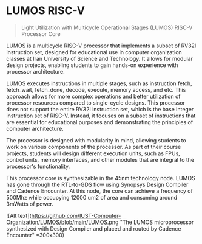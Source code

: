 # LUMOS RISC-V
> Light Utilization with Multicycle Operational Stages (LUMOS) RISC-V Processor Core

LUMOS is a multicycle RISC-V processor that implements a subset of RV32I instruction set, designed for educational use in computer organization classes at Iran University of Science and Technology. It allows for modular design projects, enabling students to gain hands-on experience with processor architecture.

LUMOS executes instructions in multiple stages, such as instruction fetch, fetch_wait, fetch_done, decode, execute, memory access, and etc. This approach allows for more complex operations and better utilization of processor resources compared to single-cycle designs. This processor does not support the entire RV32I instruction set, which is the base integer instruction set of RISC-V. Instead, it focuses on a subset of instructions that are essential for educational purposes and demonstrating the principles of computer architecture.

The processor is designed with modularity in mind, allowing students to work on various components of the processor. As part of their course projects, students will design different execution units, such as FPUs, control units, memory interfaces, and other modules that are integral to the processor's functionality.

This processor core is synthesizable in the 45nm technology node. LUMOS has gone through the RTL-to-GDS flow using Synopsys Design Compiler and Cadence Encounter. At this node, the core can achieve a frequency of 500Mhz while occupying 12000 um2 of area and consuming around 3mWatts of power.

![Alt text](https://github.com/IUST-Computer-Organization/LUMOS/blob/main/LUMOS.png "The LUMOS microprocessor synthesized with Design Compiler and placed and routed by Cadence Encounter" =300x300) 